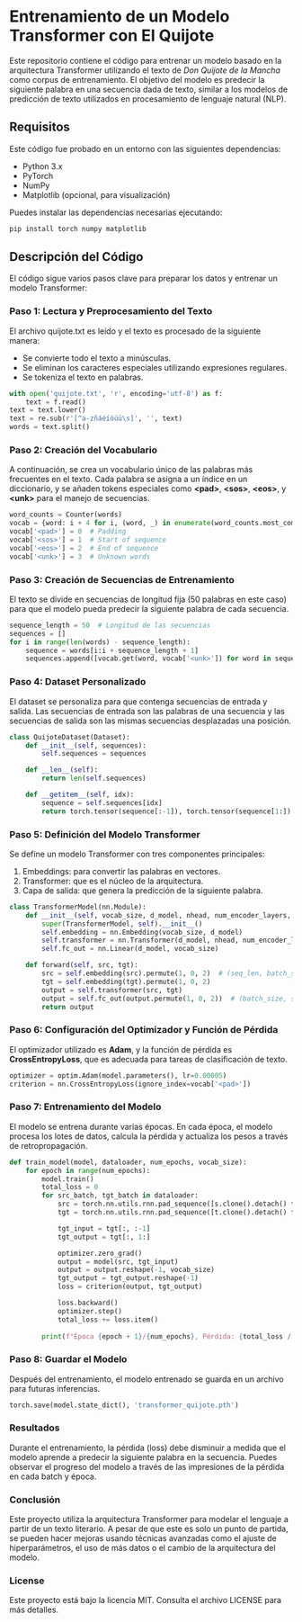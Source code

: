 # Entrenamiento de un Modelo Transformer con El Quijote

Este repositorio contiene el código para entrenar un modelo basado en la arquitectura Transformer utilizando el texto de *Don Quijote de la Mancha* como corpus de entrenamiento. El objetivo del modelo es predecir la siguiente palabra en una secuencia dada de texto, similar a los modelos de predicción de texto utilizados en procesamiento de lenguaje natural (NLP).

## Requisitos

Este código fue probado en un entorno con las siguientes dependencias:

- Python 3.x
- PyTorch
- NumPy
- Matplotlib (opcional, para visualización)
  
Puedes instalar las dependencias necesarias ejecutando:

```bash
pip install torch numpy matplotlib
```

## Descripción del Código
El código sigue varios pasos clave para preparar los datos y entrenar un modelo Transformer:

### Paso 1: Lectura y Preprocesamiento del Texto
El archivo quijote.txt es leído y el texto es procesado de la siguiente manera:

* Se convierte todo el texto a minúsculas.
* Se eliminan los caracteres especiales utilizando expresiones regulares.
* Se tokeniza el texto en palabras.

```python
with open('quijote.txt', 'r', encoding='utf-8') as f:
    text = f.read()
text = text.lower()
text = re.sub(r'[^a-zñáéíóúü\s]', '', text)
words = text.split()
```
### Paso 2: Creación del Vocabulario
A continuación, se crea un vocabulario único de las palabras más frecuentes en el texto. Cada palabra se asigna a un índice en un diccionario, y se añaden tokens especiales como **\<pad>**, **\<sos>**, **\<eos>**, y **\<unk>** para el manejo de secuencias.
```python
word_counts = Counter(words)
vocab = {word: i + 4 for i, (word, _) in enumerate(word_counts.most_common())}
vocab['<pad>'] = 0  # Padding
vocab['<sos>'] = 1  # Start of sequence
vocab['<eos>'] = 2  # End of sequence
vocab['<unk>'] = 3  # Unknown words
```
### Paso 3: Creación de Secuencias de Entrenamiento
El texto se divide en secuencias de longitud fija (50 palabras en este caso) para que el modelo pueda predecir la siguiente palabra de cada secuencia.
```python
sequence_length = 50  # Longitud de las secuencias
sequences = []
for i in range(len(words) - sequence_length):
    sequence = words[i:i + sequence_length + 1]
    sequences.append([vocab.get(word, vocab['<unk>']) for word in sequence])
```
### Paso 4: Dataset Personalizado
El dataset se personaliza para que contenga secuencias de entrada y salida. Las secuencias de entrada son las palabras de una secuencia y las secuencias de salida son las mismas secuencias desplazadas una posición.
``` python
class QuijoteDataset(Dataset):
    def __init__(self, sequences):
        self.sequences = sequences

    def __len__(self):
        return len(self.sequences)

    def __getitem__(self, idx):
        sequence = self.sequences[idx]
        return torch.tensor(sequence[:-1]), torch.tensor(sequence[1:])
```
### Paso 5: Definición del Modelo Transformer
Se define un modelo Transformer con tres componentes principales:

1. Embeddings: para convertir las palabras en vectores.
2. Transformer: que es el núcleo de la arquitectura.
3. Capa de salida: que genera la predicción de la siguiente palabra.

```python
class TransformerModel(nn.Module):
    def __init__(self, vocab_size, d_model, nhead, num_encoder_layers, num_decoder_layers, dim_feedforward):
        super(TransformerModel, self).__init__()
        self.embedding = nn.Embedding(vocab_size, d_model)
        self.transformer = nn.Transformer(d_model, nhead, num_encoder_layers, num_decoder_layers, dim_feedforward)
        self.fc_out = nn.Linear(d_model, vocab_size)

    def forward(self, src, tgt):
        src = self.embedding(src).permute(1, 0, 2)  # (seq_len, batch_size, d_model)
        tgt = self.embedding(tgt).permute(1, 0, 2)
        output = self.transformer(src, tgt)
        output = self.fc_out(output.permute(1, 0, 2))  # (batch_size, seq_len, vocab_size)
        return output
```
### Paso 6: Configuración del Optimizador y Función de Pérdida
El optimizador utilizado es **Adam**, y la función de pérdida es **CrossEntropyLoss**, que es adecuada para tareas de clasificación de texto.
```python
optimizer = optim.Adam(model.parameters(), lr=0.00005)
criterion = nn.CrossEntropyLoss(ignore_index=vocab['<pad>'])
```
### Paso 7: Entrenamiento del Modelo
El modelo se entrena durante varias épocas. En cada época, el modelo procesa los lotes de datos, calcula la pérdida y actualiza los pesos a través de retropropagación.

```python
def train_model(model, dataloader, num_epochs, vocab_size):
    for epoch in range(num_epochs):
        model.train()
        total_loss = 0
        for src_batch, tgt_batch in dataloader:
            src = torch.nn.utils.rnn.pad_sequence([s.clone().detach() for s in src_batch], batch_first=True, padding_value=vocab['<pad>'])
            tgt = torch.nn.utils.rnn.pad_sequence([t.clone().detach() for t in tgt_batch], batch_first=True, padding_value=vocab['<pad>'])

            tgt_input = tgt[:, :-1]
            tgt_output = tgt[:, 1:]

            optimizer.zero_grad()
            output = model(src, tgt_input)
            output = output.reshape(-1, vocab_size)
            tgt_output = tgt_output.reshape(-1)
            loss = criterion(output, tgt_output)

            loss.backward()
            optimizer.step()
            total_loss += loss.item()
        
        print(f"Época {epoch + 1}/{num_epochs}, Pérdida: {total_loss / len(dataloader)}")

```
### Paso 8: Guardar el Modelo
Después del entrenamiento, el modelo entrenado se guarda en un archivo para futuras inferencias.
```python
torch.save(model.state_dict(), 'transformer_quijote.pth')
```
### Resultados
Durante el entrenamiento, la pérdida (loss) debe disminuir a medida que el modelo aprende a predecir la siguiente palabra en la secuencia. Puedes observar el progreso del modelo a través de las impresiones de la pérdida en cada batch y época.

### Conclusión
Este proyecto utiliza la arquitectura Transformer para modelar el lenguaje a partir de un texto literario. A pesar de que este es solo un punto de partida, se pueden hacer mejoras usando técnicas avanzadas como el ajuste de hiperparámetros, el uso de más datos o el cambio de la arquitectura del modelo.

### License
Este proyecto está bajo la licencia MIT. Consulta el archivo LICENSE para más detalles.